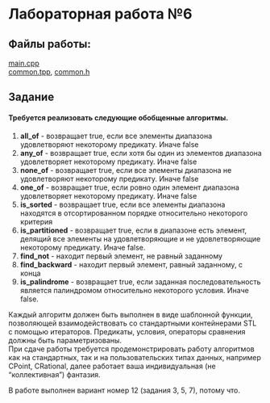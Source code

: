 

# Лабораторная работа №6
## Файлы работы:
[main.cpp](https://github.com/nazzrrg/Programming-in-Cpp-Language-II/blob/master/Programming%20in%20C%2B%2B/lab6/main.cpp)<br>[common.tpp](https://github.com/nazzrrg/Programming-in-Cpp-Language-II/blob/master/Programming%20in%20C%2B%2B/lab6/common.tpp), [common.h](https://github.com/nazzrrg/Programming-in-Cpp-Language-II/blob/master/Programming%20in%20C%2B%2B/lab6/common.h)
## Задание
#### Требуется реализовать следующие обобщенные алгоритмы.
1. **all_of** - возвращает true, если все элементы диапазона удовлетворяют
некоторому предикату. Иначе false
2. **any_of** - возвращает true, если хотя бы один из элементов диапазона
удовлетворяет некоторому предикату. Иначе false
3. **none_of** - возвращает true, если все элементы диапазона не удовлетворяют
некоторому предикату. Иначе false
4. **one_of** - возвращает true, если ровно один элемент диапазона удовлетворяет
некоторому предикату. Иначе false
5. **is_sorted** - возвращает true, если все элементы диапазона находятся в
отсортированном порядке относительно некоторого критерия
6. **is_partitioned** - возвращает true, если в диапазоне есть элемент, делящий все
элементы на удовлетворяющие и не удовлетворяющие некоторому предикату.
Иначе false.
7. **find_not** - находит первый элемент, не равный заданному
8. **find_backward** - находит первый элемент, равный заданному, с конца
9. **is_palindrome** - возвращает true, если заданная последовательность является
палиндромом относительно некоторого условия. Иначе false.

Каждый алгоритм должен быть выполнен в виде шаблонной функции, позволяющей взаимодействовать со стандартными контейнерами STL с помощью итераторов. Предикаты, условия, операторы сравнения должны быть параметризованы.
<br>При сдаче работы требуется продемонстрировать работу алгоритмов как на стандартных, так и на пользовательских типах данных, например CPoint, CRational, далее работает ваша индивидуальная (не “коллективная”) фантазия.

В работе выполнен вариант номер 12 (задания 3, 5, 7), потому что. 
